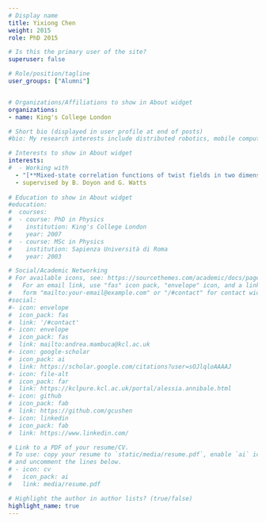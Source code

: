 ```yaml
---
# Display name
title: Yixiong Chen
weight: 2015
role: PhD 2015

# Is this the primary user of the site?
superuser: false

# Role/position/tagline
user_groups: ["Alumni"]


# Organizations/Affiliations to show in About widget
organizations:
- name: King's College London

# Short bio (displayed in user profile at end of posts)
#bio: My research interests include distributed robotics, mobile computing and programmable matter.

# Interests to show in About widget
interests:
#  - Working with 
  - "[**Mixed-state correlation functions of twist fields in two dimensional integrable models of quantum field theory**](https://kclpure.kcl.ac.uk/portal/files/46416087/2015_Chen_Yixiong_0856364_ethesis.pdf)" 
  - supervised by B. Doyon and G. Watts
  
# Education to show in About widget
#education:
#  courses:
#  - course: PhD in Physics
#    institution: King's College London
#    year: 2007
#  - course: MSc in Physics
#    institution: Sapienza Università di Roma
#    year: 2003

# Social/Academic Networking
# For available icons, see: https://sourcethemes.com/academic/docs/page-builder/#icons
#   For an email link, use "fas" icon pack, "envelope" icon, and a link in the
#   form "mailto:your-email@example.com" or "/#contact" for contact widget.
#social:
#- icon: envelope
#  icon_pack: fas
#  link: '/#contact'
#- icon: envelope
#  icon_pack: fas
#  link: mailto:andrea.mambuca@kcl.ac.uk
#- icon: google-scholar
#  icon_pack: ai
#  link: https://scholar.google.com/citations?user=sOJlqloAAAAJ
#- icon: file-alt
#  icon_pack: far
#  link: https://kclpure.kcl.ac.uk/portal/alessia.annibale.html
#- icon: github
#  icon_pack: fab
#  link: https://github.com/gcushen
#- icon: linkedin
#  icon_pack: fab
#  link: https://www.linkedin.com/

# Link to a PDF of your resume/CV.
# To use: copy your resume to `static/media/resume.pdf`, enable `ai` icons in `params.toml`,
# and uncomment the lines below.
# - icon: cv
#   icon_pack: ai
#   link: media/resume.pdf

# Highlight the author in author lists? (true/false)
highlight_name: true
---
```

